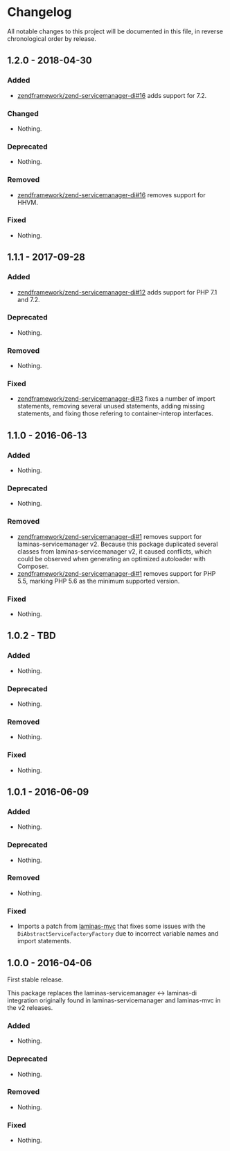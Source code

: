 # Changelog

All notable changes to this project will be documented in this file, in reverse chronological order by release.

## 1.2.0 - 2018-04-30

### Added

- [zendframework/zend-servicemanager-di#16](https://github.com/zendframework/zend-servicemanager-di/pull/16) adds support for 7.2.

### Changed

- Nothing.

### Deprecated

- Nothing.

### Removed

- [zendframework/zend-servicemanager-di#16](https://github.com/zendframework/zend-servicemanager-di/pull/16) removes support for HHVM.

### Fixed

- Nothing.

## 1.1.1 - 2017-09-28

### Added

- [zendframework/zend-servicemanager-di#12](https://github.com/zendframework/zend-servicemanager-di/pull/12) adds
  support for PHP 7.1 and 7.2.

### Deprecated

- Nothing.

### Removed

- Nothing.

### Fixed

- [zendframework/zend-servicemanager-di#3](https://github.com/zendframework/zend-servicemanager-di/pull/3) fixes a
  number of import statements, removing several unused statements, adding
  missing statements, and fixing those refering to container-interop interfaces.

## 1.1.0 - 2016-06-13

### Added

- Nothing.

### Deprecated

- Nothing.

### Removed

- [zendframework/zend-servicemanager-di#1](https://github.com/zendframework/zend-servicemanager-di/pull/1) removes
  support for laminas-servicemanager v2. Because this package duplicated several
  classes from laminas-servicemanager v2, it caused conflicts, which could be
  observed when generating an optimized autoloader with Composer.
- [zendframework/zend-servicemanager-di#1](https://github.com/zendframework/zend-servicemanager-di/pull/1) removes
  support for PHP 5.5, marking PHP 5.6 as the minimum supported version.

### Fixed

- Nothing.

## 1.0.2 - TBD

### Added

- Nothing.

### Deprecated

- Nothing.

### Removed

- Nothing.

### Fixed

- Nothing.

## 1.0.1 - 2016-06-09

### Added

- Nothing.

### Deprecated

- Nothing.

### Removed

- Nothing.

### Fixed

- Imports a patch from [laminas-mvc](https://github.com/zendframework/zend-mvc/pull/149)
  that fixes some issues with the `DiAbstractServiceFactoryFactory` due to
  incorrect variable names and import statements.

## 1.0.0 - 2016-04-06

First stable release.

This package replaces the laminas-servicemanager <-> laminas-di integration originally
found in laminas-servicemanager and laminas-mvc in the v2 releases.

### Added

- Nothing.

### Deprecated

- Nothing.

### Removed

- Nothing.

### Fixed

- Nothing.
